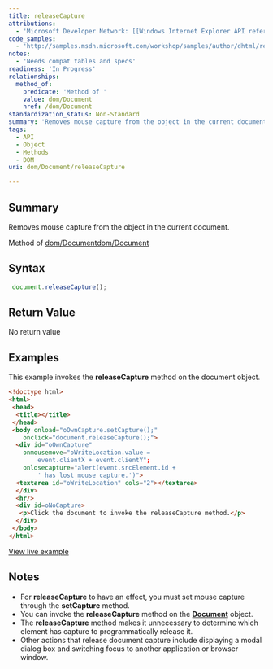 ```yaml
---
title: releaseCapture
attributions:
  - 'Microsoft Developer Network: [[Windows Internet Explorer API reference](http://msdn.microsoft.com/en-us/library/ie/hh828809%28v=vs.85%29.aspx) Article]'
code_samples:
  - 'http://samples.msdn.microsoft.com/workshop/samples/author/dhtml/refs/releaseCaptureEX.htm'
notes:
  - 'Needs compat tables and specs'
readiness: 'In Progress'
relationships:
  method_of:
    predicate: 'Method of '
    value: dom/Document
    href: /dom/Document
standardization_status: Non-Standard
summary: 'Removes mouse capture from the object in the current document.'
tags:
  - API
  - Object
  - Methods
  - DOM
uri: dom/Document/releaseCapture

---
```

## <span>Summary</span>

Removes mouse capture from the object in the current document.

Method of [dom/Document](/dom/Document)[dom/Document](/dom/Document)

## <span>Syntax</span>

``` js
 document.releaseCapture();
```

## <span>Return Value</span>

No return value

## <span>Examples</span>

This example invokes the **releaseCapture** method on the document object.

``` html
<!doctype html>
<html>
 <head>
  <title></title>
 </head>
 <body onload="oOwnCapture.setCapture();"
    onclick="document.releaseCapture();">
  <div id="oOwnCapture"
    onmousemove="oWriteLocation.value =
        event.clientX + event.clientY";
    onlosecapture="alert(event.srcElement.id +
        ' has lost mouse capture.')">
  <textarea id="oWriteLocation" cols="2"></textarea>
  </div>
  <hr/>
  <div id=oNoCapture>
   <p>Click the document to invoke the releaseCapture method.</p>
  </div>
 </body>
</html>
```

[View live example](http://samples.msdn.microsoft.com/workshop/samples/author/dhtml/refs/releaseCaptureEX.htm)

## <span>Notes</span>

-   For **releaseCapture** to have an effect, you must set mouse capture through the **setCapture** method.
-   You can invoke the **releaseCapture** method on the [**Document**](/dom/Document) object.
-   The **releaseCapture** method makes it unnecessary to determine which element has capture to programmatically release it.
-   Other actions that release document capture include displaying a modal dialog box and switching focus to another application or browser window.

